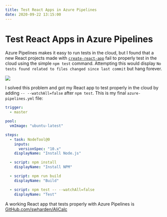```yaml
---
title: Test React Apps in Azure Pipelines
date: 2020-09-22 13:15:00
---
```


# Test React Apps in Azure Pipelines

Azure Pipelines makes it easy to run tests in the cloud, but I found that a new React projects made with [`create-react-app`](https://reactjs.org/docs/create-a-new-react-app.html) fail to properly test in the cloud using the simple `npm test` command. Attempting this would display `No tests found related to files changed since last commit` but hang forever.

<div class="text-center img-border">

[![](https://swharden.com/static/2020/09/22/npm-test-azure-pipelines_thumb.jpg)](https://swharden.com/static/2020/09/22/npm-test-azure-pipelines.jpg)

</div>

I solved this problem and got my React app to test properly in the cloud by adding `-- --watchAll=false` after `npm test`. This is my final `azure-pipelines.yml` file:

```yaml
trigger:
  - master

pool:
  vmImage: "ubuntu-latest"

steps:
  - task: NodeTool@0
    inputs:
      versionSpec: "10.x"
    displayName: "Install Node.js"

  - script: npm install
    displayName: "Install NPM"

  - script: npm run build
    displayName: "Build"

  - script: npm test -- --watchAll=false
    displayName: "Test"
```

A working React app that tests properly with Azure Pipelines is [GitHub.com/swharden/AliCalc](https://github.com/swharden/AliCalc)